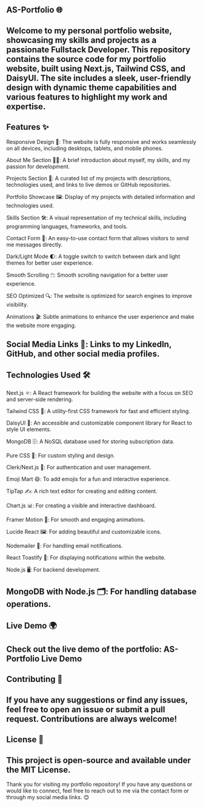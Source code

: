 ## AS-Portfolio 🌐
Welcome to my personal portfolio website, showcasing my skills and projects as a passionate Fullstack Developer. This repository contains the source code for my portfolio website, built using Next.js, Tailwind CSS, and DaisyUI. The site includes a sleek, user-friendly design with dynamic theme capabilities and various features to highlight my work and expertise.
-------------------------------------------------
## Features ✨
Responsive Design 📱: The website is fully responsive and works seamlessly on all devices, including desktops, tablets, and mobile phones.

About Me Section 👨‍💻: A brief introduction about myself, my skills, and my passion for development.

Projects Section 🚀: A curated list of my projects with descriptions, technologies used, and links to live demos or GitHub repositories.

Portfolio Showcase 🖼️: Display of my projects with detailed information and technologies used.

Skills Section 🛠️: A visual representation of my technical skills, including programming languages, frameworks, and tools.

Contact Form 📧: An easy-to-use contact form that allows visitors to send me messages directly.

Dark/Light Mode 🌓: A toggle switch to switch between dark and light themes for better user experience.

Smooth Scrolling 🖱️: Smooth scrolling navigation for a better user experience.

SEO Optimized 🔍: The website is optimized for search engines to improve visibility.

Animations 🎬: Subtle animations to enhance the user experience and make the website more engaging.

Social Media Links 🔗: Links to my LinkedIn, GitHub, and other social media profiles.
-------------------------------------------------------------------------
## Technologies Used 🛠️
Next.js ⚛️: A React framework for building the website with a focus on SEO and server-side rendering.

Tailwind CSS 🎨: A utility-first CSS framework for fast and efficient styling.

DaisyUI 🌼: An accessible and customizable component library for React to style UI elements.

MongoDB 🗄️: A NoSQL database used for storing subscription data.

Pure CSS 🎯: For custom styling and design.

Clerk/Next.js 🔐: For authentication and user management.

Emoji Mart 😄: To add emojis for a fun and interactive experience.

TipTap ✍️: A rich text editor for creating and editing content.

Chart.js 📊: For creating a visible and interactive dashboard.

Framer Motion 🎥: For smooth and engaging animations.

Lucide React 🖼️: For adding beautiful and customizable icons.

Nodemailer 📨: For handling email notifications.

React Toastify 🔔: For displaying notifications within the website.

Node.js 🖥️: For backend development.

MongoDB with Node.js 🗂️: For handling database operations.
---------------------------------------------------------------
## Live Demo 🌍
Check out the live demo of the portfolio: AS-Portfolio Live Demo
----------------------------------------------------------------
## Contributing 🤝
If you have any suggestions or find any issues, feel free to open an issue or submit a pull request. Contributions are always welcome!
---------------------------------------------------------------
## License 📜
This project is open-source and available under the MIT License.
---------------------------------------------------------------
Thank you for visiting my portfolio repository! If you have any questions or would like to connect, feel free to reach out to me via the contact form or through my social media links. 😊
